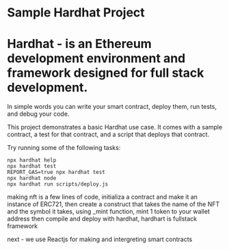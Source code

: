 # Sample Hardhat Project

# Hardhat - is an Ethereum development environment and framework designed for full stack development.

In simple words you can write your smart contract, deploy them, run tests, and debug your code.

This project demonstrates a basic Hardhat use case. It comes with a sample contract, a test for that contract, and a script that deploys that contract.

Try running some of the following tasks:

```shell
npx hardhat help
npx hardhat test
REPORT_GAS=true npx hardhat test
npx hardhat node
npx hardhat run scripts/deploy.js
```

making nft is a few lines of code, initializa a contract and make it an instance of ERC721,
then create a construct that takes the name of the NFT and the symbol it takes,
using \_mint function, mint 1 token to your wallet address
then compile and deploy with hardhat, hardhart is fullstack framework

next - we use Reactjs for making and intergreting smart contracts

